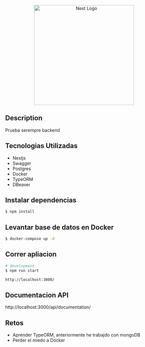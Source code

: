 <p align="center">
  <a href="http://nestjs.com/" target="blank"><img src="https://nestjs.com/img/logo_text.svg" width="320" alt="Nest Logo" /></a>
</p>



## Description

Prueba serempre backend


## Tecnologias Utilizadas

- Nestjs
- Swagger
- Postgres
- Docker
- TypeORM
- DBeaver


## Instalar dependencias

```bash
$ npm install
```


## Levantar base de datos en Docker

```bash
$ docker-compose up -d
```


## Correr apliacion

```bash
# development
$ npm run start

http://localhost:3000/
```

## Documentacion API

http://localhost:3000/api/documentation/




## Retos

- Aprender TypeORM, anteriormente he trabajdo con mongoDB
- Perder el miedo a Docker


